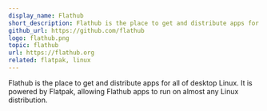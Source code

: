 ```yaml
---
display_name: Flathub
short_description: Flathub is the place to get and distribute apps for all of desktop Linux.
github_url: https://github.com/flathub
logo: flathub.png
topic: flathub
url: https://flathub.org
related: flatpak, linux
---
```

Flathub is the place to get and distribute apps for all of desktop Linux. It is powered by Flatpak, allowing Flathub apps to run on almost any Linux distribution.
